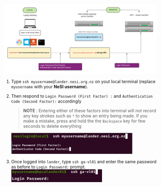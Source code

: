 <p align="center"><img  src="../img/LocalToLanderToRemote.png" alt="drawing" width="700"/></p>

1. Type `ssh myusername@lander.nesi.org.nz` on yout local terminal (replace `myusername` with your **NeSI username**). 

2. Then respond to `Login Password (First Factor) :` and `Authentication Code (Second Factor):` accordingly 

   >**NOTE** : Entering either of these factors into terminal will not record any key strokes such as `*` to show an entry being made.  If you make a mistake, press and hold the the `Backspace` key  for few seconds to delete everything<br>

   <img src="../img/fromlocaltolander.png" alt="drawing" width="400"/>

3. Once logged into `lander`, type `ssh ga-vl01` and enter the same password as before to `Login Password:` prompt.<br><img src="../img/fromlandertoga-vl01.png" alt="drawing" width="300"/>